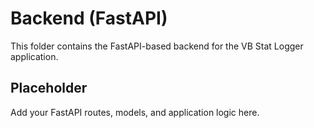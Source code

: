 # Backend (FastAPI)

This folder contains the FastAPI-based backend for the VB Stat Logger application.

## Placeholder

Add your FastAPI routes, models, and application logic here.
